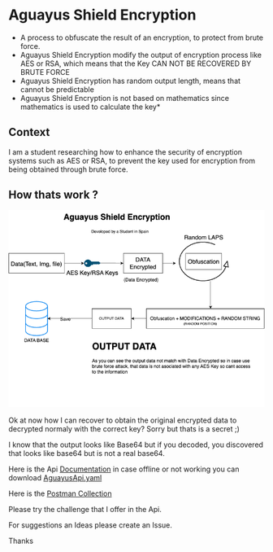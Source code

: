 # Aguayus Shield Encryption
- A process to obfuscate the result of an encryption, to protect from brute force.
- Aguayus Shield Encryption modify the output of encryption process like AES or RSA, which means that the Key CAN NOT BE RECOVERED BY BRUTE FORCE
- Aguayus Shield Encryption has random output length, means that cannot be predictable
- Aguayus Shield Encryption is not based on mathematics since mathematics is used to calculate the key*

## Context 
 I am a student researching how to enhance the security of encryption systems such as AES or RSA, to prevent the key used for encryption from being obtained through brute force.
 
 ## How thats work ?
 ![Aguayus Process](Aguayus%20Diagram.png)
 
 Ok at now how I can recover to obtain the original encrypted data to decrypted normaly with the correct key? Sorry but thats is a secret ;)
 
 I know that the output looks like Base64 but if you decoded, you discovered that looks like base64 but is not a real base64.
 
 Here is the Api
 [Documentation](https://app.swaggerhub.com/apis/ADMIN_150/AguayusShieldEncryption/1.0.0) in case offline or not working you can download [AguayusApi.yaml](https://raw.githubusercontent.com/Aguayus/AguayusShieldEncryption/main/AguayusApi.yaml)
 
 Here is the [Postman Collection](https://raw.githubusercontent.com/Aguayus/AguayusShieldEncryption/main/Aguayus.postman_collection.json)
 
 
 Please try the challenge that I offer in the Api. 
 
 For suggestions an Ideas please create an Issue.
 
 Thanks
